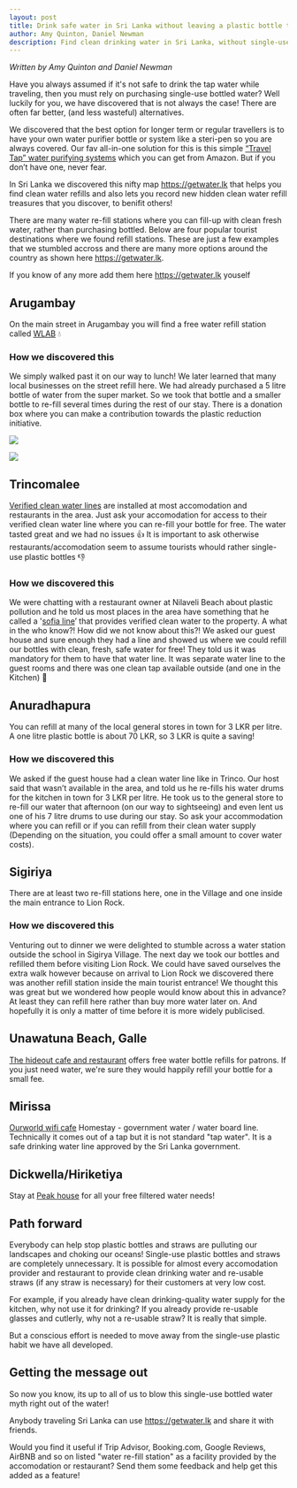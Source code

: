 ```yaml
---
layout: post
title: Drink safe water in Sri Lanka without leaving a plastic bottle trail
author: Amy Quinton, Daniel Newman
description: Find clean drinking water in Sri Lanka, without single-use disposable plastic bottles
---
```


*Written by Amy Quinton and Daniel Newman*

Have you always assumed if it's not safe to drink the tap water while traveling, then you must rely on purchasing single-use bottled water? Well luckily for you, we have discovered that is not always the case! There are often far better, (and less wasteful) alternatives.

We discovered that the best option for longer term or regular travellers is to have your own water purifier bottle or system like a steri-pen so you are always covered. Our fav all-in-one solution for this is this simple [“Travel Tap” water purifying systems][1] which you can get from Amazon. But if you don’t have one, never fear.

In Sri Lanka we discovered this nifty map https://getwater.lk that helps you find clean water refills and also lets you record new hidden clean water refill treasures that you discover, to benifit others!

There are many water re-fill stations where you can fill-up with clean fresh water, rather than purchasing bottled. Below are four popular tourist destinations where we found refill stations. These are just a few examples that we stumbled accross and there are many more options around the country as shown here https://getwater.lk. 

If you know of any more add them here https://getwater.lk youself

## Arugambay

On the main street in Arugambay you will find a free water refill station called [WLAB][6] :droplet:

### How we discovered this
We simply walked past it on our way to lunch! We later learned that many local businesses on the street refill here. We had already purchased a 5 litre bottle of water from the super market. So we took that bottle and a smaller bottle to re-fill several times during the rest of our stay. There is a donation box where you can make a contribution towards the plastic reduction initiative. 

![]({{"/images/water/abay4.png"|absolute_url}})

![]({{"/images/water/abay8.png"|absolute_url}})

## Trincomalee

[Verified clean water lines][2] are installed at most accomodation and restaurants in the area. Just ask your accomodation for access to their verified clean water line where you can re-fill your bottle for free. The water tasted great and we had no issues :thumbsup: It is important to ask otherwise restaurants/accomodation seem to assume tourists whould rather single-use plastic bottles :thumbsdown:

### How we discovered this

We were chatting with a restaurant owner at Nilaveli Beach about plastic pollution and he told us most places in the area have something that he called a '[sofia line][2]’ that provides verified clean water to the property. A what in the who know?! How did we not know about this?! We asked our guest house and sure enough they had a line and showed us where we could refill our bottles with clean, fresh, safe water for free! They told us it was mandatory for them to have that water line. It was separate water line to the guest rooms and there was one clean tap available outside (and one in the Kitchen) :potable_water:


## Anuradhapura

You can refill at many of the local general stores in town for 3 LKR per litre. A one litre plastic bottle is about 70 LKR, so 3 LKR is quite a saving!

### How we discovered this
We asked if the guest house had a clean water line like in Trinco. Our host said that wasn’t available in the area, and told us he re-fills his water drums for the kitchen in town for 3 LKR per litre. He took us to the general store to re-fill our water that afternoon (on our way to sightseeing) and even lent us one of his 7 litre drums to use during our stay. So ask your accommodation where you can refill or if you can refill from their clean water supply (Depending on the situation, you could offer a small amount to cover water costs).

## Sigiriya

There are at least two re-fill stations here, one in the Village and one inside the main entrance to Lion Rock.

### How we discovered this
Venturing out to dinner we were delighted to stumble across a water station outside the school in Sigirya Village. The next day we took our bottles and refilled them before visiting Lion Rock. We could have saved ourselves the extra walk however because on arrival to Lion Rock we discovered there was another refill station inside the main tourist entrance! We thought this was great but we wondered how people would know about this in advance? At least they can refill here rather than buy more water later on. And hopefully it is only a matter of time before it is more widely publicised.

## Unawatuna Beach, Galle
[The hideout cafe and restaurant][3] offers free water bottle refills for patrons. If you just need water, we're sure they would happily refill your bottle for a small fee. 


## Mirissa

[Ourworld wifi cafe][4]
Homestay - government water / water board line. Technically it comes out of a tap but it is not standard "tap water". It is a safe drinking water line approved by the Sri Lanka government.

## Dickwella/Hiriketiya
Stay at [Peak house][5] for all your free filtered water needs!

## Path forward

Everybody can help stop plastic bottles and straws are pulluting our landscapes and choking our oceans! Single-use plastic bottles and straws are completely unnecessary. It is possible for almost every accomodation provider and restaurant to provide clean drinking water and re-usable straws (if any straw is necessary) for their customers at very low cost.

For example, if you already have clean drinking-quality water supply for the kitchen, why not use it for drinking? If you already provide re-usable glasses and cutlerly, why not a re-usable straw? It is really that simple.

But a conscious effort is needed to move away from the single-use plastic habit we have all developed.

## Getting the message out

So now you know, its up to all of us to blow this single-use bottled water myth right out of the water!

Anybody traveling Sri Lanka can use https://getwater.lk and share it with friends. 

Would you find it useful if Trip Advisor, Booking.com, Google Reviews, AirBNB and so on listed "water re-fill station" as a facility provided by the accomodation or restaurant? Send them some feedback and help get this added as a feature!

[1]: https://www.amazon.co.uk/Travel-Spout-800ml-filter-bottle/dp/B006RGLHOY
[2]: https://www.water-technology.net/uncategorised/newssri-lanka-completes-water-supply-project-funded-by-french-government/
[3]: https://en.tripadvisor.com.hk/Restaurant_Review-g644047-d15534152-Reviews-The_Hideout_Unawatuna-Unawatuna_Galle_District_Southern_Province.html
[4]: https://www.facebook.com/pages/category/Local-Business/Our-World-Wifi-Cafe-1722413431118366/
[5]: https://www.tripadvisor.com.sg/Hotel_Review-g946553-d15071396-Reviews-Peak_House-Matara_Southern_Province.html
[6]: https://www.wastelessabay.com/
